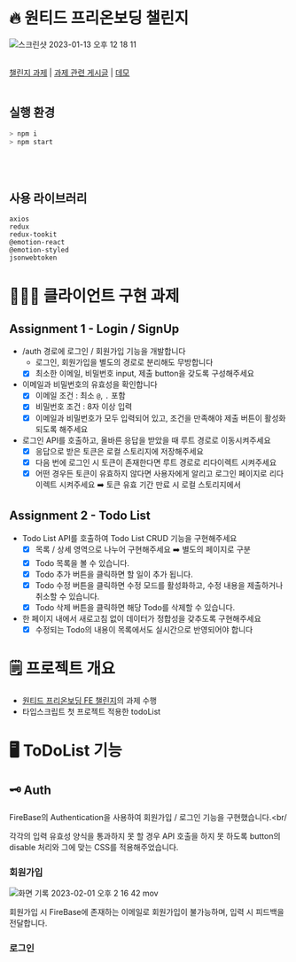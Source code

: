 # 🔥 원티드 프리온보딩 챌린지

![스크린샷 2023-01-13 오후 12 18 11](https://user-images.githubusercontent.com/85052351/212458836-3702ad4e-0394-4d58-b3a3-7be9488dae9b.png)<br/><br/>

[챌린지 과제](https://github.com/starkoora/wanted-pre-onboarding-challenge-fe-1-api) | [과제 관련 게시글](https://nicehyun12.tistory.com/category/Project/%ED%94%84%EB%A6%AC%EC%98%A8%EB%B3%B4%EB%94%A9) | [데모](https://wanted-pre-onboarding-challenge-fe-1-nine.vercel.app/)<br/><br/>

## 실행 환경

```bash
> npm i 
> npm start
```
<br/><br/>

## 사용 라이브러리

```plaintext
axios
redux
redux-tookit
@emotion-react
@emotion-styled
jsonwebtoken
```

# 💁🏻‍♂️ 클라이언트 구현 과제

## Assignment 1 - Login / SignUp

- /auth 경로에 로그인 / 회원가입 기능을 개발합니다
  - 로그인, 회원가입을 별도의 경로로 분리해도 무방합니다
  - [x] 최소한 이메일, 비밀번호 input, 제출 button을 갖도록 구성해주세요
- 이메일과 비밀번호의 유효성을 확인합니다
  - [x] 이메일 조건 : 최소 `@`, `.` 포함
  - [x] 비밀번호 조건 : 8자 이상 입력
  - [x] 이메일과 비밀번호가 모두 입력되어 있고, 조건을 만족해야 제출 버튼이 활성화 되도록 해주세요
- 로그인 API를 호출하고, 올바른 응답을 받았을 때 루트 경로로 이동시켜주세요
  - [x] 응답으로 받은 토큰은 로컬 스토리지에 저장해주세요
  - [x] 다음 번에 로그인 시 토큰이 존재한다면 루트 경로로 리다이렉트 시켜주세요
  - [x] 어떤 경우든 토큰이 유효하지 않다면 사용자에게 알리고 로그인 페이지로 리다이렉트 시켜주세요 ➡️ 토큰 유효 기간 만료 시 로컬 스토리지에서 

## Assignment 2 - Todo List

- Todo List API를 호출하여 Todo List CRUD 기능을 구현해주세요
  - [x] 목록 / 상세 영역으로 나누어 구현해주세요 ➡️ 별도의 페이지로 구분
  - [x] Todo 목록을 볼 수 있습니다.
  - [x] Todo 추가 버튼을 클릭하면 할 일이 추가 됩니다.
  - [x] Todo 수정 버튼을 클릭하면 수정 모드를 활성화하고, 수정 내용을 제출하거나 취소할 수 있습니다.
  - [x] Todo 삭제 버튼을 클릭하면 해당 Todo를 삭제할 수 있습니다.
- 한 페이지 내에서 새로고침 없이 데이터가 정합성을 갖추도록 구현해주세요
  - [x] 수정되는 Todo의 내용이 목록에서도 실시간으로 반영되어야 합니다

# 🗒️ 프로젝트 개요
- [원티드 프리온보딩 FE 챌린지](https://github.com/starkoora/wanted-pre-onboarding-challenge-fe-1-api)의 과제 수행
- 타입스크립트 첫 프로젝트 적용한 todoList

# 🖥️ ToDoList 기능

## 🗝️ Auth

FireBase의 Authentication을 사용하여 회원가입 / 로그인 기능을 구현했습니다.<br/
>

각각의 입력 유효성 양식을 통과하지 못 할 경우 API 호출을 하지 못 하도록 button의 disable 처리와 그에 맞는 CSS를 적용해주었습니다.

### 회원가입

![화면 기록 2023-02-01 오후 2 16 42 mov](https://user-images.githubusercontent.com/85052351/215959536-6b1fe294-e83e-4817-955b-5e03f7a6038c.gif) <br/>

회원가입 시 FireBase에 존재하는 이메일로 회원가입이 불가능하며, 입력 시 피드백을 전달합니다. 


### 로그인 






